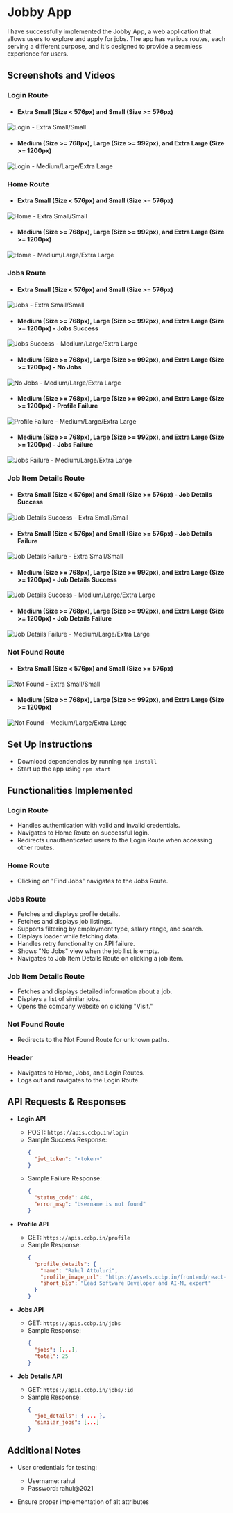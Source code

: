 # Jobby App

I have successfully implemented the Jobby App, a web application that allows users to explore and apply for jobs. The app has various routes, each serving a different purpose, and it's designed to provide a seamless experience for users.

## Screenshots and Videos

### Login Route
- #### Extra Small (Size < 576px) and Small (Size >= 576px)
![Login - Extra Small/Small](https://assets.ccbp.in/frontend/content/react-js/jobby-app-login-sm-outputs.png)
- #### Medium (Size >= 768px), Large (Size >= 992px), and Extra Large (Size >= 1200px)
![Login - Medium/Large/Extra Large](https://assets.ccbp.in/frontend/content/react-js/jobby-app-login-lg-output.png)

### Home Route
- #### Extra Small (Size < 576px) and Small (Size >= 576px)
![Home - Extra Small/Small](https://assets.ccbp.in/frontend/content/react-js/jobby-app-home-sm-output.png)
- #### Medium (Size >= 768px), Large (Size >= 992px), and Extra Large (Size >= 1200px)
![Home - Medium/Large/Extra Large](https://assets.ccbp.in/frontend/content/react-js/jobby-app-home-lg-output.png)

### Jobs Route
- #### Extra Small (Size < 576px) and Small (Size >= 576px)
![Jobs - Extra Small/Small](https://assets.ccbp.in/frontend/content/react-js/jobby-app-jobs-sm-outputs.png)
- #### Medium (Size >= 768px), Large (Size >= 992px), and Extra Large (Size >= 1200px) - Jobs Success
![Jobs Success - Medium/Large/Extra Large](https://assets.ccbp.in/frontend/content/react-js/jobby-app-jobs-success-lg-output-v0.png)
- #### Medium (Size >= 768px), Large (Size >= 992px), and Extra Large (Size >= 1200px) - No Jobs
![No Jobs - Medium/Large/Extra Large](https://assets.ccbp.in/frontend/content/react-js/jobby-app-no-jobs-lg-output-v0.png)
- #### Medium (Size >= 768px), Large (Size >= 992px), and Extra Large (Size >= 1200px) - Profile Failure
![Profile Failure - Medium/Large/Extra Large](https://assets.ccbp.in/frontend/content/react-js/jooby-app-profile-failure-lg-output-v0.png)
- #### Medium (Size >= 768px), Large (Size >= 992px), and Extra Large (Size >= 1200px) - Jobs Failure
![Jobs Failure - Medium/Large/Extra Large](https://assets.ccbp.in/frontend/content/react-js/jobby-app-jobs-failure-lg-output-v0.png)

### Job Item Details Route
- #### Extra Small (Size < 576px) and Small (Size >= 576px) - Job Details Success
![Job Details Success - Extra Small/Small](https://assets.ccbp.in/frontend/content/react-js/jobby-app-job-details-success-sm-output-v0.png)
- #### Extra Small (Size < 576px) and Small (Size >= 576px) - Job Details Failure
![Job Details Failure - Extra Small/Small](https://assets.ccbp.in/frontend/content/react-js/jobby-app-job-details-failure-sm-output.png)
- #### Medium (Size >= 768px), Large (Size >= 992px), and Extra Large (Size >= 1200px) - Job Details Success
![Job Details Success - Medium/Large/Extra Large](https://assets.ccbp.in/frontend/content/react-js/jobby-app-job-details-success-lg-output-v0.png)
- #### Medium (Size >= 768px), Large (Size >= 992px), and Extra Large (Size >= 1200px) - Job Details Failure
![Job Details Failure - Medium/Large/Extra Large](https://assets.ccbp.in/frontend/content/react-js/jobby-app-job-details-failure-lg-output.png)

### Not Found Route
- #### Extra Small (Size < 576px) and Small (Size >= 576px)
![Not Found - Extra Small/Small](https://assets.ccbp.in/frontend/content/react-js/jobby-app-not-found-sm-output-v0.png)
- #### Medium (Size >= 768px), Large (Size >= 992px), and Extra Large (Size >= 1200px)
![Not Found - Medium/Large/Extra Large](https://assets.ccbp.in/frontend/content/react-js/jobby-app-not-found-lg-output-v0.png)

## Set Up Instructions
- Download dependencies by running `npm install`
- Start up the app using `npm start`

## Functionalities Implemented
### Login Route
- Handles authentication with valid and invalid credentials.
- Navigates to Home Route on successful login.
- Redirects unauthenticated users to the Login Route when accessing other routes.

### Home Route
- Clicking on "Find Jobs" navigates to the Jobs Route.

### Jobs Route
- Fetches and displays profile details.
- Fetches and displays job listings.
- Supports filtering by employment type, salary range, and search.
- Displays loader while fetching data.
- Handles retry functionality on API failure.
- Shows "No Jobs" view when the job list is empty.
- Navigates to Job Item Details Route on clicking a job item.

### Job Item Details Route
- Fetches and displays detailed information about a job.
- Displays a list of similar jobs.
- Opens the company website on clicking "Visit."

### Not Found Route
- Redirects to the Not Found Route for unknown paths.

### Header
- Navigates to Home, Jobs, and Login Routes.
- Logs out and navigates to the Login Route.

## API Requests & Responses
- **Login API**
  - POST: `https://apis.ccbp.in/login`
  - Sample Success Response:
    ```json
    {
      "jwt_token": "<token>"
    }
    ```
  - Sample Failure Response:
    ```json
    {
      "status_code": 404,
      "error_msg": "Username is not found"
    }
    ```

- **Profile API**
  - GET: `https://apis.ccbp.in/profile`
  - Sample Response:
    ```json
    {
      "profile_details": {
        "name": "Rahul Attuluri",
        "profile_image_url": "https://assets.ccbp.in/frontend/react-js/male-avatar-img.png",
        "short_bio": "Lead Software Developer and AI-ML expert"
      }
    }
    ```

- **Jobs API**
  - GET: `https://apis.ccbp.in/jobs`
  - Sample Response:
    ```json
    {
      "jobs": [...],
      "total": 25
    }
    ```

- **Job Details API**
  - GET: `https://apis.ccbp.in/jobs/:id`
  - Sample Response:
    ```json
    {
      "job_details": { ... },
      "similar_jobs": [...]
    }
    ```

## Additional Notes
- User credentials for testing:
  - Username: rahul
  - Password: rahul@2021

- Ensure proper implementation of alt attributes
